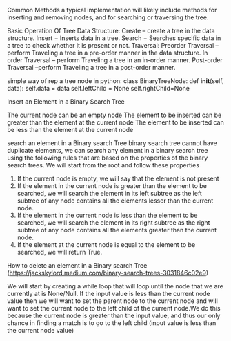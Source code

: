 Common Methods
a typical implementation will likely include methods for inserting and removing nodes, and for searching or traversing the tree.


Basic Operation Of Tree Data Structure:
Create – create a tree in the data structure.
Insert − Inserts data in a tree.
Search − Searches specific data in a tree to check whether it is present or not.
Traversal:
Preorder Traversal – perform Traveling a tree in a pre-order manner in the data structure.
In order Traversal – perform Traveling a tree in an in-order manner.
Post-order Traversal –perform Traveling a tree in a post-order manner.



simple way of rep a tree node in python: 
class BinaryTreeNode:
  def __init__(self, data):
    self.data = data
    self.leftChild = None
    self.rightChild=None


Insert an Element in a Binary Search Tree

The current node can be an empty node
The element to be inserted can be greater than the element at the current node
The element to be inserted can be less than the element at the current node

search an element in a Binary search Tree
 binary search tree cannot have duplicate elements, we can search any element in a binary search tree using the following rules that are based on the properties of the binary search trees. We will start from the root and follow these properties
 1. If the current node is empty, we will say that the element is not present 
2. If the element in the current node is greater than the element to be searched, we will search the element in its left subtree as the left subtree of any node contains all the elements lesser than the current node.
3. If the element in the current node is less than the element to be searched, we will search the element in its right subtree as the right subtree of any node contains all the elements greater  than the current node.
4. If the element at the current node is equal to the element to be searched, we will return True.


How to delete an element in a Binary search Tree
(https://jackskylord.medium.com/binary-search-trees-3031846c02e9)

We will start by creating a while loop that will loop until the node that we are currently at is None/Null. If the input value is less than the current node value then we will want to set the parent node to the current node and will want to set the current node to the left child of the current node.We do this because the current node is greater than the input value, and thus our only chance in finding a match is to go to the left child (input value is less than the current node value)

